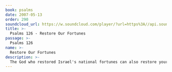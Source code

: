 ```yaml
---
book: psalms
date: 2007-05-13
order: 290
soundcloud_url: https://w.soundcloud.com/player/?url=https%3A//api.soundcloud.com/tracks/
title: >-
  Psalms 126 - Restore Our Fortunes
passage: >-
  Psalms 126
name: >-
  Restore Our Fortunes
description: >-
  The God who restored Israel's national fortunes can also restore your personal life.
---
```


